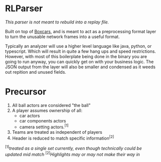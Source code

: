 # RLParser
_This parser is not meant to rebuild into a replay file._

Built on top of [Boxcars](https://github.com/nickbabcock/boxcars), and is meant to act as a preprocessing format layer to turn the unusable network frames into a useful format.

Typically an analyzer will use a higher level language like java, python, or typescript. Which will result in quite a few hang ups and speed restrictions. However, with most of this boilerplate being done in the binary you are going to run anyway, you can quickly get on with your business logic. The JSON output from the layer will also be smaller and condensed as it weeds out repition and unused fields.

# Precursor
1. All ball actors are considered "the ball"
2. A player assumes ownership of all:
   - car actors
   - car components actors
   - camera setting actors.<sup>[1]</sup>
3. Teams are treated as independent of players
4. Header is reduced to match specific information<sup>[2]

<sup>[1]</sup>_treated as a single set currently, even though technically could be updated mid match_
<sup>[2]</sup>_Highlights may or may not make their way in_

